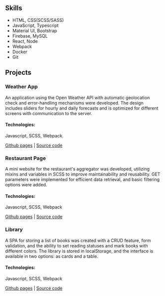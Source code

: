 ## Skills
- HTML, CSS(SCSS/SASS)
- JavaScript, Typescript
- Material UI, Bootstrap
- Firebase, MySQL
- React, Node
- Webpack
- Docker
- Git

## Projects

### Weather App
An application using the Open Weather API with automatic geolocation check and error-handling mechanisms were developed. The design includes sliders for hourly and daily forecasts and is optimized for different screens with communication to the server.

#### Technologies:
Javascript, SCSS, Webpack.

[Github pages](https://ocnm.github.io/sb-weather/) | [Source code](https://github.com/ocnm/sb-weather/)

### Restaurant Page
A mini website for the restaurant's aggregator was developed, utilizing mixins and variables in SCSS to improve maintainability and reusability. GET parameters were implemented for efficient data retrieval, and basic filtering options were added.

#### Technologies:
Javascript, SCSS, Webpack

[Github pages](https://ocnm.github.io/sb-restaurant/) | [Source code](https://github.com/ocnm/sb-restaurant/)

### Library
A SPA for storing a list of books was created with a CRUD feature, form validation, and the ability to set reading statuses and mark books with different colors. The library is stored in localStorage, and the interface is available in two options: as cards and a table.

#### Technologies:
Javascript, SCSS, Webpack

[Github pages](https://ocnm.github.io/sb-library/) | [Source code](https://github.com/ocnm/sb-library/)

